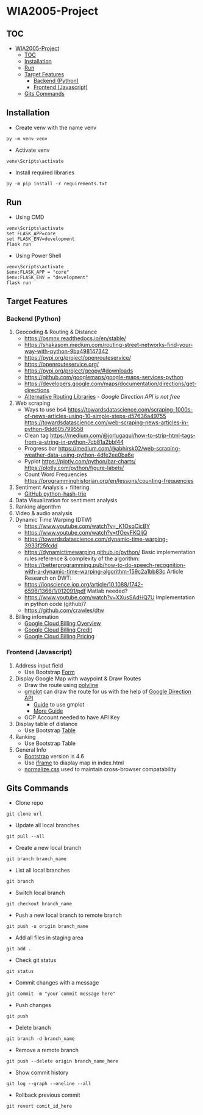 # WIA2005-Project
## TOC
- [WIA2005-Project](#wia2005-project)
  - [TOC](#toc)
  - [Installation](#installation)
  - [Run](#run)
  - [Target Features](#target-features)
    - [Backend (Python)](#backend-python)
    - [Frontend (Javascript)](#frontend-javascript)
  - [Gits Commands](#gits-commands)

## Installation
- Create venv with the name venv
```Shell
py -m venv venv
```
- Activate venv
```Shell
venv\Scripts\activate
```
- Install required libraries
```Shell
py -m pip install -r requirements.txt
```

## Run
- Using CMD
```Shell
venv\Scripts\activate
set FLASK_APP=core
set FLASK_ENV=development
flask run
```
- Using Power Shell
```Shell
venv\Scripts\activate
$env:FLASK_APP = "core"
$env:FLASK_ENV = "development"
flask run
```

## Target Features
### Backend (Python)
1. Geocoding & Routing & Distance
   - https://osmnx.readthedocs.io/en/stable/
   - https://shakasom.medium.com/routing-street-networks-find-your-way-with-python-9ba498147342
   - https://pypi.org/project/openrouteservice/
   - https://openrouteservice.org/
   - https://pypi.org/project/geopy/#downloads
   - https://github.com/googlemaps/google-maps-services-python
   - https://developers.google.com/maps/documentation/directions/get-directions
   - [Alternative Routing Libraries](https://www.igismap.com/top-10-map-direction-api-routing-libraries-navigation-free-or-paid/) - _Google Direction API is not free_
1. Web scraping
   - Ways to use bs4
   https://towardsdatascience.com/scraping-1000s-of-news-articles-using-10-simple-steps-d57636a49755
   https://towardsdatascience.com/web-scraping-news-articles-in-python-9dd605799558 
   - Clean tag
   https://medium.com/@jorlugaqui/how-to-strip-html-tags-from-a-string-in-python-7cb81a2bbf44 
   - Progress bar
   https://medium.com/@abhirsk02/web-scraping-weather-data-using-python-4dfe2ee0ba6e 
   - Pyplot
   https://plotly.com/python/bar-charts/ 
   https://plotly.com/python/figure-labels/ 
   - Count Word Frequencies
   https://programminghistorian.org/en/lessons/counting-frequencies
2. Sentiment Analysis + filtering
   - [GitHub python-hash-trie](https://github.com/bzamecnik/python-hash-trie/blob/master/hash_trie/hash_trie.py)
3. Data Visualization for sentiment analysis
4. Ranking algorithm
5. Video & audio analysis
6. Dynamic Time Warping (DTW)
   - https://www.youtube.com/watch?v=_K1OsqCicBY
   - https://www.youtube.com/watch?v=tfOevFKQIjQ
   - https://towardsdatascience.com/dynamic-time-warping-3933f25fcdd
   - https://dynamictimewarping.github.io/python/
   Basic implementation rules reference & complexity of the algorithm:
   - https://betterprogramming.pub/how-to-do-speech-recognition-with-a-dynamic-time-warping-algorithm-159c2a1bb83c
   Article Research on DWT:
   - https://iopscience.iop.org/article/10.1088/1742-6596/1366/1/012091/pdf
   Matlab needed?
   - https://www.youtube.com/watch?v=XXusSAdHQ7U
   Implementation in python code (github)?
   - https://github.com/crawles/dtw
7. Billing infomation
   - [Google Cloud Billing Overview](https://developers.google.com/maps/billing/gmp-billing#billing-overview)
   - [Google Cloud Billing Credit](https://developers.google.com/maps/billing-credits)
   - [Google Cloud Billing Pricing](https://cloud.google.com/maps-platform/pricing/sheet/?_ga=2.42127266.622598182.1620895783-341686522.1608875911)


### Frontend (Javascript)
1. Address input field
   - Use Bootstrap [Form](https://getbootstrap.com/docs/4.6/components/forms/)
2. Display Google Map with waypoint & Draw Routes
   - Draw the route using [polyline](https://www.sitepoint.com/create-a-polyline-using-the-geolocation-and-the-google-maps-api/)
   - [gmplot](https://github.com/gmplot/gmplot) can draw the route for us with the help of [Google Direction API](https://developers.google.com/maps/documentation/directions/overview)
     - [Guide](https://www.tutorialspoint.com/plotting-google-map-using-gmplot-package-in-python) to use gmplot
     - [More Guide](https://www.codedisciples.in/google-map-plots.html)
   - GCP Account needed to have API Key
3. Display table of distance
   - Use Bootstrap [Table](https://getbootstrap.com/docs/4.6/content/tables/)
4. Ranking
   - Use Bootstrap Table
5. General Info
   - [Bootstrap](https://getbootstrap.com/docs/4.6/getting-started/introduction/) version is 4.6
   - Use [iframe](https://developer.mozilla.org/en-US/docs/Web/HTML/Element/iframe) to diaplay map in index.html
   - [normalize.css](https://necolas.github.io/normalize.css/) used to maintain cross-browser compatability

## Gits Commands
- Clone repo
```git
git clone url
```

- Update all local branches
```git
git pull --all
```

- Create a new local branch
```git
git branch branch_name
```

- List all local branches
```git
git branch
```

- Switch local branch
```git
git checkout branch_name
```

- Push a new local branch to remote branch
```git
git push -u origin branch_name
```

- Add all files in staging area
```git
git add .
```

- Check git status
```git
git status
```

- Commit changes with a message
```git
git commit -m "your commit message here"
```

- Push changes
```git
git push
```

- Delete branch
```git
git branch -d branch_name
```

- Remove a remote branch
```git
git push --delete origin branch_name_here
```

- Show commit history
```git
git log --graph --oneline --all
```

- Rollback previous commit
```git
git revert comit_id_here
```



